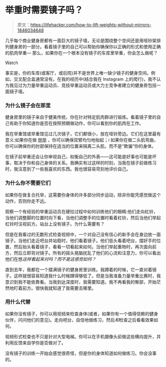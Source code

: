 # 举重时需要镜子吗？

> 原文：<https://lifehacker.com/how-to-lift-weights-without-mirrors-1846034648>

几乎每个商业健身房都有一面巨大的镜子墙，无论是围绕整个空间还是用哑铃架排列健身房的一部分。看着镜子里的自己可以帮助你确保你以正确的形式和使用正确的肌肉举重— 那么，如果你在一个根本没有镜子的车库里举重，你会怎么做呢？

Watch

事实是，你的车库(或客厅，或后院)并不是世界上唯一缺少镜子的健身空间。例如，交叉配合盒通常没有。在我的经历中(结合我在 Instagram 上的爬行)，我不认为我见过为力量举重运动员、竞技举重运动员或大力士竞争者建立的健身房包括一面镜子墙。

### 为什么镜子会在那里

健身房里的镜子来自于健美传统，你在针对特定肌肉群进行锻炼。看着镜子里的自己有助于你知道你是否在按照预期做动作，你可以看到你的肌肉在工作。

我在举重馆或举重馆见过几次镜子，它们都很小，放在哑铃旁边。它们在这里最有意义:如果你在做 [侧举](https://www.acefitness.org/education-and-resources/lifestyle/exercise-library/26/lateral-raise/) ，你可以确保双臂均匀地抬起；i 如果你在做二头肌弯曲，你可以确保你的肘部保持在适当的位置来隔离二头肌，而不是“欺骗”你的身体。

在镜子前举重还会让你审视自己，权衡自己的外表——这可能是好事也可能是坏事，取决于你和自己身体的关系。我确实有过这样的时刻，当我在镜子前做练习时，我注意到了一些我喜欢的东西。我也很容易苛刻地评价自己。

### 为什么你不需要它们

如果你在做复合托举，这需要你身体的许多部分同步运动，除非你能凭感觉做这个动作，否则你走不远。

观察一个有经验的举重运动员在硬拉过程中如何训练他们的眼睛:他们走向杠铃，当他们调整脚的位置时向下看，当他们调整手的位置时看着杠铃，然后当他们举起杠铃时注视前方。站台上没有镜子。为什么需要有？

但是在我看过的无数形式检查视频中，一个对自己没有信心的新手会在身边放一面镜子。当他们走近吧台并站稳时，他们看着镜子。他们低头看着吧台，摆好手的位置，然后抬头看着镜子，看看一切看起来如何。当他们举起重物时，再次面向前方，然后立即背对镜子。所有的摇头晃脑扰乱了他们的心流和注意力，你可以看出他们在想*这样看起来对吗？*而不是*这感觉如何？*

直到去年，我都在一个摆满镜子的健身房里训练。我蹲着的时候，它一直对着镜子。这样就很容易知道我什么时候蹲得够低了。但是当我准备力量举重比赛时，我意识到我不能依靠看。当我到达深度时，我需要知道。我不再看我的臀部，开始茫然地盯着前方。很快我就知道了我需要去哪里。

### 用什么代替

如果你没有镜子，你可以用视频来检查身体(或者，如果你有一个值得信赖的健身伙伴，问问他们的意见)。走向吧台，自信地做练习，然后*和*检查之后看看效果如何。

视频形式检查也不只是针对大型电梯。你可以在手机摄像头前做这些横向提升，并利用反馈来自学你是否做对了。

没有镜子的训练一开始会感觉很奇怪，但是你的身体知道如何做练习。你会没事的。